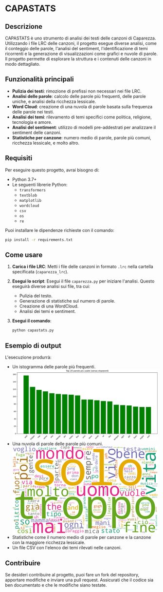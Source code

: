 # CAPASTATS

## Descrizione
CAPASTATS è uno strumento di analisi dei testi delle canzoni di Caparezza. Utilizzando i file LRC delle canzoni, il progetto esegue diverse analisi, come il conteggio delle parole, l'analisi del sentiment, l'identificazione di temi ricorrenti e la generazione di visualizzazioni come grafici e nuvole di parole. Il progetto permette di esplorare la struttura e i contenuti delle canzoni in modo dettagliato.

## Funzionalità principali

- **Pulizia dei testi**: rimozione di prefissi non necessari nei file LRC.
- **Analisi delle parole**: calcolo delle parole più frequenti, delle parole uniche, e analisi della ricchezza lessicale.
- **Word Cloud**: creazione di una nuvola di parole basata sulla frequenza delle parole nei testi.
- **Analisi dei temi**: rilevamento di temi specifici come politica, religione, tecnologia e amore.
- **Analisi del sentiment**: utilizzo di modelli pre-addestrati per analizzare il sentiment delle canzoni.
- **Statistiche per canzone**: numero medio di parole, parole più comuni, ricchezza lessicale, e molto altro.

## Requisiti

Per eseguire questo progetto, avrai bisogno di:

- Python 3.7+
- Le seguenti librerie Python:
  - `transformers`
  - `textblob`
  - `matplotlib`
  - `wordcloud`
  - `csv`
  - `os`
  - `re`

Puoi installare le dipendenze richieste con il comando:

```bash
pip install -r requirements.txt
```

## Come usare

1. **Carica i file LRC**: Metti i file delle canzoni in formato `.lrc` nella cartella specificata (`caparezza_lrc`).

2. **Esegui lo script**: Esegui il file `caparezza.py` per iniziare l'analisi. Questo eseguirà diverse analisi sui file, tra cui:
   - Pulizia del testo.
   - Generazione di statistiche sul numero di parole.
   - Creazione di una WordCloud.
   - Analisi dei temi e sentiment.

3. **Esegui il comando**:

   ```bash
   python capastats.py
   ```



## Esempio di output

L'esecuzione produrrà:

- Un istogramma delle parole più frequenti. ![Istogramma](outputs/histogram.png)
- Una nuvola di parole delle parole più comuni. ![WordCloud](outputs/WordCloud2.png)
- Statistiche come il numero medio di parole per canzone e la canzone con la maggiore ricchezza lessicale.
- Un file CSV con l'elenco dei temi rilevati nelle canzoni.

## Contribuire

Se desideri contribuire al progetto, puoi fare un fork del repository, apportare modifiche e inviare una pull request. Assicurati che il codice sia ben documentato e che le modifiche siano testate.

